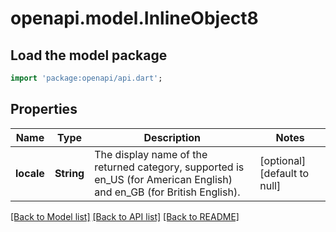 # openapi.model.InlineObject8

## Load the model package
```dart
import 'package:openapi/api.dart';
```

## Properties
Name | Type | Description | Notes
------------ | ------------- | ------------- | -------------
**locale** | **String** | The display name of the returned category, supported is en_US (for American English) and en_GB (for British English). | [optional] [default to null]

[[Back to Model list]](../README.md#documentation-for-models) [[Back to API list]](../README.md#documentation-for-api-endpoints) [[Back to README]](../README.md)


